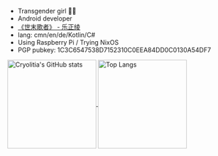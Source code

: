 - Transgender girl 🏳️‍⚧️
- Android developer
- [《世末歌者》 - 乐正绫](https://music.163.com/#/song?id=429460239)
- lang: cmn/en/de/Kotlin/C#
- Using Raspberry Pi / Trying NixOS
- PGP pubkey: 1C3C6547538D7152310C0EEA84DD0C0130A54DF7

<a href="https://github.com/anuraghazra/github-readme-stats">
  <p>
    <img height="200em" img align="center" src="https://github-readme-stats.vercel.app/api?username=Cryolitia&include_all_commits=true&count_private=true" alt="Cryolitia's GitHub stats" />
    <img height="200em" img align="center" src="https://github-readme-stats.vercel.app/api/top-langs/?username=Cryolitia&layout=compact" alt="Top Langs" />
  </p>
</a>
